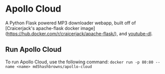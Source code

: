 # Apollo Cloud



A Python Flask powered MP3 downloader webapp, built off of [Craicerjack's apache-flask docker image] (https://hub.docker.com/r/craicerjack/apache-flask/), and [youtube-dl](https://rg3.github.io/youtube-dl/).

## Run Apollo Cloud
To run Apollo Cloud, use the following command:
```docker run -p 80:80 --name <name> md5hashbrowns/apollo-cloud```
